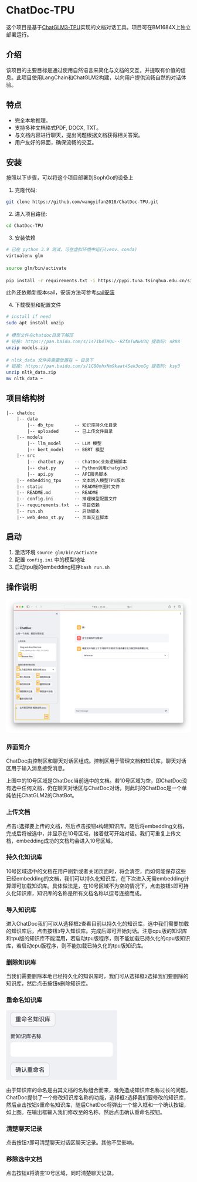 # ChatDoc-TPU

这个项目是基于[ChatGLM3-TPU](https://github.com/sophgo/sophon-demo/tree/release/sample/ChatGLM3)实现的文档对话工具。项目可在BM1684X上独立部署运行。


## 介绍
该项目的主要目标是通过使用自然语言来简化与文档的交互，并提取有价值的信息。此项目使用LangChain和ChatGLM2构建，以向用户提供流畅自然的对话体验。


## 特点

- 完全本地推理。
- 支持多种文档格式PDF, DOCX, TXT。
- 与文档内容进行聊天，提出问题根据文档获得相关答案。
- 用户友好的界面，确保流畅的交互。


## 安装

按照以下步骤，可以将这个项目部署到SophGo的设备上

1. 克隆代码:
```bash
git clone https://github.com/wangyifan2018/ChatDoc-TPU.git
```
2. 进入项目路径:
```bash
cd ChatDoc-TPU
```
3. 安装依赖
```bash
# 已在 python 3.9 测试，可在虚拟环境中运行(venv、conda)
virtualenv glm

source glm/bin/activate

pip install -r requirements.txt -i https://pypi.tuna.tsinghua.edu.cn/simple
```
此外还依赖新版本sail，安装方法可参考[sail安装](https://github.com/sophgo/sophon-demo/blob/release/sample/ChatGLM3/python/README.md#1-%E7%8E%AF%E5%A2%83%E5%87%86%E5%A4%87)

4. 下载模型和配置文件
```bash
# install if need
sudo apt install unzip

# 模型文件在chatdoc目录下解压
# 链接: https://pan.baidu.com/s/1s71b4THQu--RZfmTwNwU3Q 提取码: nk88
unzip models.zip

# nltk_data 文件夹需要放置在 ~ 目录下
# 链接: https://pan.baidu.com/s/1C80ohxNm9kaat4Sek3ooGg 提取码: ksy3
unzip nltk_data.zip
mv nltk_data ~
```

## 项目结构树
```
|-- chatdoc
    |-- data
        |-- db_tpu        -- 知识库持久化目录
        |-- uploaded      -- 已上传文件目录
    |-- models
        |-- llm_model     -- LLM 模型
        |-- bert_model    -- BERT 模型
    |-- src
        |-- chatbot.py    -- ChatDoc业务逻辑脚本
        |-- chat.py       -- Python调用chatglm3
        |-- api.py        -- API服务脚本
    |-- embedding_tpu     -- 文本嵌入模型TPU版本
    |-- static            -- README中图片文件
    |-- README.md         -- README
    |-- config.ini        -- 推理模型配置文件
    |-- requirements.txt  -- 项目依赖
    |-- run.sh            -- 启动脚本
    |-- web_demo_st.py    -- 页面交互脚本
```

## 启动

1. 激活环境 `source glm/bin/activate`
2. 配置 `config.ini` 中的模型地址
3. 启动tpu版的embedding程序`bash run.sh`


## 操作说明

![Alt text](<./static/img1.png>)

### 界面简介
ChatDoc由控制区和聊天对话区组成。控制区用于管理文档和知识库，聊天对话区用于输入消息接受消息。

上图中的10号区域是ChatDoc当前选中的文档。若10号区域为空，即ChatDoc没有选中任何文档，仍在聊天对话区与ChatDoc对话，则此时的ChatDoc是一个单纯依托ChatGLM2的ChatBot。

### 上传文档
点击`1`选择要上传的文档，然后点击按钮`4`构建知识库。随后将embedding文档，完成后将被选中，并显示在10号区域，接着就可开始对话。我们可重复上传文档，embedding成功的文档均会进入10号区域。

### 持久化知识库
10号区域选中的文档在用户刷新或者关闭页面时，将会清空，而如何能保存这些已经embedding的文档，我们可以持久化知识库，在下次进入无需embedding计算即可加载知识库。具体做法是，在10号区域不为空的情况下，点击按钮`5`即可持久化知识库，知识库的名称是所有文档名称以逗号连接而成。

### 导入知识库

进入ChatDoc我们可以从选择框`2`查看目前以持久化的知识库，选中我们需要加载的知识库后，点击按钮`3`导入知识库。完成后即可开始对话。注意cpu版的知识库和tpu版的知识库不能混用，若启动tpu版程序，则不能加载已持久化的cpu版知识库，若启动cpu版程序，则不能加载已持久化的tpu版知识库。

### 删除知识库

当我们需要删除本地已经持久化的知识库时，我们可从选择框`2`选择我们要删除的知识库，然后点击按钮`6`删除知识库。

### 重命名知识库

![Alt text](<./static/img2.png>)

由于知识库的命名是由其文档的名称组合而来，难免造成知识库名称过长的问题，ChatDoc提供了一个修改知识库名称的功能，选择框`2`选择我们要修改的知识库，然后点击按钮`9`重命名知识库，随后ChatDoc将弹出一个输入框和一个确认按钮，如上图。在输出框输入我们修改至的名称，然后点击确认重命名按钮。

### 清楚聊天记录

点击按钮`7`即可清楚聊天对话区聊天记录。其他不受影响。

### 移除选中文档

点击按钮`8`将清空10号区域，同时清楚聊天记录。